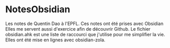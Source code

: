 # NotesObsidian
Les notes de Quentin Dao à l'EPFL.
Ces notes ont été prises avec Obsidian
Elles me servent aussi d'exercice afin de découvrir Github.
Le fichier obsidian.ahk est une liste de raccourci que j'utilise pour me simplifier la vie.
Elles ont été mise en lignes avec obsidian-zola.